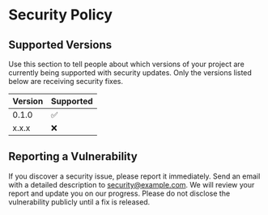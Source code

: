 # Security Policy

## Supported Versions

Use this section to tell people about which versions of your project are
currently being supported with security updates. Only the versions listed below
are receiving security fixes.

| Version | Supported          |
| ------- | ------------------ |
| 0.1.0   | :white_check_mark: |
| x.x.x   | :x:                |

## Reporting a Vulnerability

If you discover a security issue, please report it immediately. Send
an email with a detailed description to security@example.com. We will review
your report and update you on our progress. Please do not disclose the vulnerability publicly until a fix is released.
